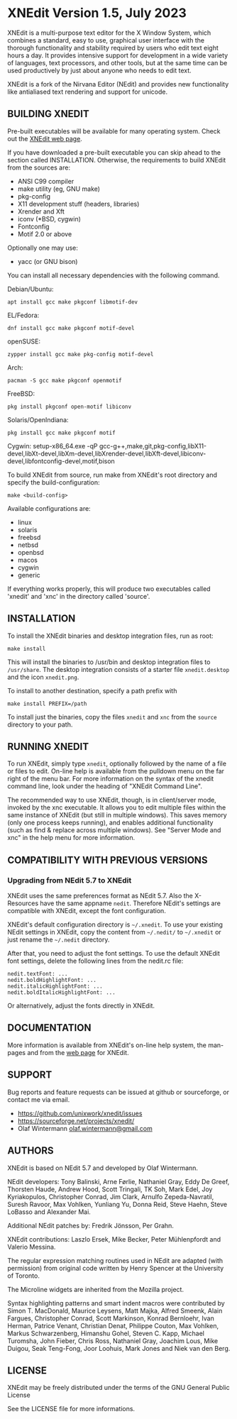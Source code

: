 XNEdit Version 1.5, July 2023
=============================

XNEdit is a multi-purpose text editor for the X Window System, which combines
a standard, easy to use, graphical user interface with the thorough
functionality and stability required by users who edit text eight hours a day.
It provides intensive support for development in a wide variety of languages,
text processors, and other tools, but at the same time can be used productively
by just about anyone who needs to edit text.

XNEdit is a fork of the Nirvana Editor (NEdit) and provides new functionality
like antialiased text rendering and support for unicode.

BUILDING XNEDIT
---------------

Pre-built executables will be available for many operating system. Check out
the [XNEdit web page](https://www.unixwork.de/xnedit/).

If you have downloaded a pre-built executable you can skip ahead to the section
called INSTALLATION. Otherwise, the requirements to build XNEdit from the
sources are:

 - ANSI C99 compiler
 - make utility (eg, GNU make)
 - pkg-config
 - X11 development stuff (headers, libraries)
 - Xrender and Xft
 - iconv (*BSD, cygwin)
 - Fontconfig
 - Motif 2.0 or above
 
Optionally one may use:
 
 - yacc (or GNU bison)
 
You can install all necessary dependencies with the following command.

Debian/Ubuntu:

    apt install gcc make pkgconf libmotif-dev

EL/Fedora:

    dnf install gcc make pkgconf motif-devel

openSUSE:

    zypper install gcc make pkg-config motif-devel

Arch:

    pacman -S gcc make pkgconf openmotif

FreeBSD:

    pkg install pkgconf open-motif libiconv

Solaris/OpenIndiana:

    pkg install gcc make pkgconf motif

Cygwin:
    setup-x86_64.exe -qP gcc-g++,make,git,pkg-config,libX11-devel,libXt-devel,libXm-devel,libXrender-devel,libXft-devel,libiconv-devel,libfontconfig-devel,motif,bison

To build XNEdit from source, run make from XNEdit's root directory and specify
the build-configuration:

    make <build-config>

Available configurations are:
    
 - linux
 - solaris
 - freebsd
 - netbsd
 - openbsd
 - macos
 - cygwin
 - generic

If everything works properly, this will produce two executables called
'xnedit' and 'xnc' in the directory called 'source'.

INSTALLATION
------------

To install the XNEdit binaries and desktop integration files, run as root:

    make install

This will install the binaries to /usr/bin and desktop integration files to
`/usr/share`. The desktop integration consists of a starter file `xnedit.desktop`
and the icon `xnedit.png`.

To install to another destination, specify a path prefix with

    make install PREFIX=/path  

To install just the binaries, copy the files `xnedit` and `xnc` from the
`source` directory to your path.

RUNNING XNEDIT
--------------

To run XNEdit, simply type `xnedit`, optionally followed by the name of a file
or files to edit. On-line help is available from the pulldown menu on the far
right of the menu bar. For more information on the syntax of the xnedit command
line, look under the heading of "XNEdit Command Line".

The recommended way to use XNEdit, though, is in client/server mode, invoked by
the xnc executable. It allows you to edit multiple files within the same
instance of XNEdit (but still in multiple windows). This saves memory (only one
process keeps running), and enables additional functionality (such as find &
replace across multiple windows). See "Server Mode and xnc" in the help menu
for more information.

COMPATIBILITY WITH PREVIOUS VERSIONS
------------------------------------

### Upgrading from NEdit 5.7 to XNEdit 

XNEdit uses the same preferences format as NEdit 5.7. Also the X-Resources have
the same appname `nedit`. Therefore NEdit's settings are compatible with
XNEdit, except the font configuration.

XNEdit's default configuration directory is `~/.xnedit`. To use your
existing NEdit settings in XNEdit, copy the content from `~/.nedit/` to
`~/.xnedit` or just rename the `~/.nedit` directory.

After that, you need to adjust the font settings. To use the default XNEdit
font settings, delete the following lines from the nedit.rc file:

    nedit.textFont: ...
    nedit.boldHighlightFont: ...
    nedit.italicHighlightFont: ...
    nedit.boldItalicHighlightFont: ...

Or alternatively, adjust the fonts directly in XNEdit.

DOCUMENTATION
-------------

More information is available from XNEdit's on-line help system, the man-pages
and from the [web page](https://www.unixwork.de/xnedit/) for XNEdit.

SUPPORT
-------

Bug reports and feature requests can be issued at github or sourceforge,
or contact me via email.

 - https://github.com/unixwork/xnedit/issues
 - https://sourceforge.net/projects/xnedit/
 - Olaf Wintermann <olaf.wintermann@gmail.com>

AUTHORS
-------

XNEdit is based on NEdit 5.7 and developed by Olaf Wintermann. 

NEdit developers: Tony Balinski, Arne Førlie, Nathaniel Gray, Eddy De Greef,
Thorsten Haude, Andrew Hood, Scott Tringali, TK Soh, Mark Edel,
Joy Kyriakopulos, Christopher Conrad, Jim Clark, Arnulfo Zepeda-Navratil,
Suresh Ravoor, Max Vohlken, Yunliang Yu, Donna Reid, Steve Haehn,
Steve LoBasso and Alexander Mai.

Additional NEdit patches by: Fredrik Jönsson, Per Grahn.

XNEdit contributions: Laszlo Ersek, Mike Becker, Peter Mühlenpfordt and
Valerio Messina.

The regular expression matching routines used in NEdit are adapted (with
permission) from original code written by Henry Spencer at the University of
Toronto.

The Microline widgets are inherited from the Mozilla project.

Syntax highlighting patterns and smart indent macros were contributed by
Simon T. MacDonald,  Maurice Leysens, Matt Majka, Alfred Smeenk, Alain Fargues,
Christopher Conrad, Scott Markinson, Konrad Bernloehr, Ivan Herman,
Patrice Venant, Christian Denat, Philippe Couton, Max Vohlken,
Markus Schwarzenberg, Himanshu Gohel, Steven C. Kapp, Michael Turomsha,
John Fieber, Chris Ross, Nathaniel Gray, Joachim Lous, Mike Duigou,
Seak Teng-Fong, Joor Loohuis, Mark Jones and Niek van den Berg. 

LICENSE
-------

XNEdit may be freely distributed under the terms of the GNU
General Public License

See the LICENSE file for more informations.

